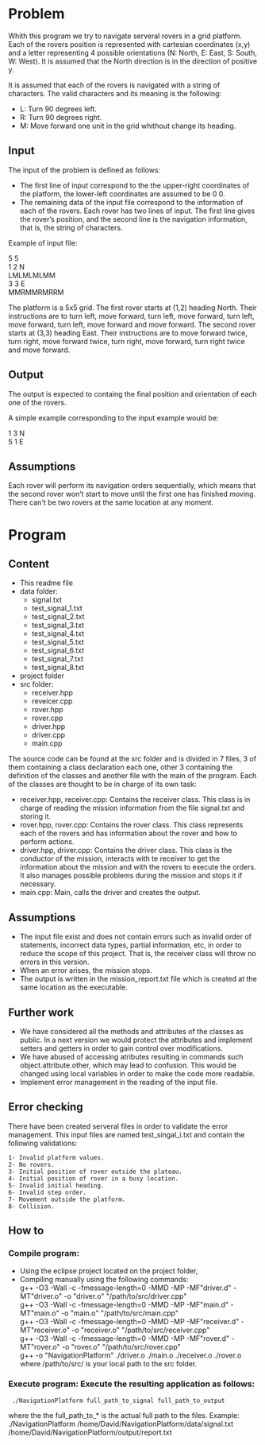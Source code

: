 # Problem

Whith this program we try to navigate serveral rovers in a grid platform. Each of the rovers position is represented with cartesian coordinates (x,y) and a letter representing 4 possible orientations (N: North, E: East, S: South, W: West). It is assumed that the North direction is in the direction of positive y.

It is assumed that each of the rovers is navigated with a string of characters. The valid characters and its meaning is the following:
  - L: Turn 90 degrees left.
  - R: Turn 90 degrees right.
  - M: Move forward one unit in the grid whithout change its heading. 

## Input
The input of the problem is defined as follows:
  - The first line of input correspond to the the upper-right coordinates of the platform, the lower-left coordinates are assumed to be 0 0.
  - The remaining data of the input file correspond to the information of each of the rovers. Each rover has two lines of input. The first line gives the rover’s position, and the second line is the navigation information, that is, the string of characters.

Example of input file:

5 5  
1 2 N  
LMLMLMLMM  
3 3 E  
MMRMMRMRRM 

The platform is a 5x5 grid.
The first rover starts at (1,2) heading North.
Their instructions are to turn left, move forward, turn left, move forward, turn left, move forward, turn left, move forward and move forward.
The second rover starts at (3,3) heading East.
Their instructions are to move forward twice, turn right, move forward twice, turn right, move forward, turn right twice and move forward. 

## Output
The output is expected to containg the final position and orientation of each one of the rovers.

A simple example corresponding to the input example would be:

1 3 N  
5 1 E


## Assumptions
Each rover will perform its navigation orders sequentially, which means that the second rover won’t start to move until the first one has finished moving. 
There can't be two rovers at the same location at any moment.


# Program

## Content
 - This readme file
 - data folder:
   + signal.txt
   + test_signal_1.txt
   + test_signal_2.txt
   + test_signal_3.txt
   + test_signal_4.txt
   + test_signal_5.txt
   + test_signal_6.txt
   + test_signal_7.txt
   + test_signal_8.txt
 - project folder
 - src folder:
   + receiver.hpp
   + reveicer.cpp
   + rover.hpp
   + rover.cpp
   + driver.hpp
   + driver.cpp
   + main.cpp
	

The source code can be found at the src folder and is divided in 7 files, 3 of them containing a class declaration each one, other 3 containing the definition of the classes and another file with the main of the program. Each of the classes are thought to be in charge of its own task:
 - receiver.hpp, receiver.cpp: Contains the receiver class. This class is in charge of reading the mission information from the file signal.txt and storing it.
 - rover.hpp, rover.cpp: Contains the rover class. This class represents each of the rovers and has information about the rover and how to perform actions.
 - driver.hpp, driver.cpp: Contains the driver class. This class is the conductor of the mission, interacts with te receiver to get the information about the mission and with the rovers to execute the orders. It also manages possible problems during the mission and stops it if necessary.
 - main.cpp: Main, calls the driver and creates the output.

## Assumptions
 - The input file exist and does not contain errors such as invalid order of statements, incorrect data types, partial information, etc, in order to reduce the scope of this project. That is, the receiver class will throw no errors in this version.
 - When an error arises, the mission stops.
 - The output is written in the mission_report.txt file which is created at the same location as the executable.

## Further work
 - We have considered all the methods and attributes of the classes as public. In a next version we would protect the attributes and implement setters and getters in order to gain control over modifications.
 - We have abused of accessing atributes resulting in commands such object.attribute.other, which may lead to confusion. This would be changed using local variables in order to make the code more readable.
 - Implement error management in the reading of the input file.

## Error checking
There have been created serveral files in order to validate the error management. This input files are named test_singal_i.txt and contain the following validations:

	1- Invalid platform values.
	2- No rovers.
	3- Initial position of rover outside the plateau.
	4- Initial position of rover in a busy location.
	5- Invalid initial heading.
	6- Invalid step order.
	7- Movement outside the platform.
	8- Collision.

## How to
### Compile program: 
   + Using the eclipse project located on the project folder,
   + Compiling manually using the following commands:  
       g++ -O3 -Wall -c -fmessage-length=0 -MMD -MP -MF"driver.d" -MT"driver.o" -o "driver.o" "/path/to/src/driver.cpp"  
       g++ -O3 -Wall -c -fmessage-length=0 -MMD -MP -MF"main.d" -MT"main.o" -o "main.o" "/path/to/src/main.cpp"  
       g++ -O3 -Wall -c -fmessage-length=0 -MMD -MP -MF"receiver.d" -MT"receiver.o" -o "receiver.o" "/path/to/src/receiver.cpp"  
       g++ -O3 -Wall -c -fmessage-length=0 -MMD -MP -MF"rover.d" -MT"rover.o" -o "rover.o" "/path/to/src/rover.cpp"  
       g++  -o "NavigationPlatform"  ./driver.o ./main.o ./receiver.o ./rover.o   
     where /path/to/src/ is your local path to the src folder.
### Execute program: Execute the resulting application as follows:
     ./NavigationPlatform full_path_to_signal full_path_to_output
   where the the full_path_to_* is the actual full path to the files. Example: ./NavigationPlatform /home/David/NavigationPlatform/data/signal.txt /home/David/NavigationPlatform/output/report.txt

